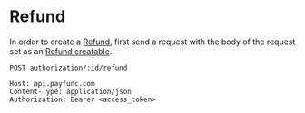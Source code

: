 # Refund
In order to create a [Refund](../merchants-reference/refund.html), first send a request with the body of the request set as an [Refund creatable](../merchants-reference/refund.html#creatable).

``` {1}
POST authorization/:id/refund

Host: api.payfunc.com
Content-Type: application/json
Authorization: Bearer <access_token>
```